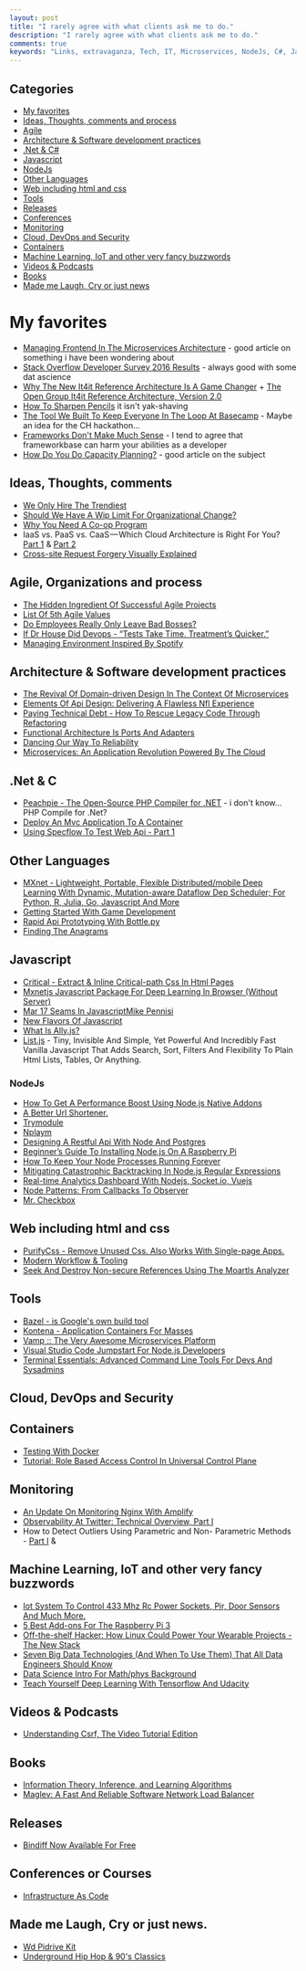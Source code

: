 ```yaml
---
layout: post
title: "I rarely agree with what clients ask me to do."
description: "I rarely agree with what clients ask me to do."
comments: true
keywords: "Links, extravaganza, Tech, IT, Microservices, NodeJs, C#, Javascript, Solution architecture"
---
```

## Categories ##
 * [My favorites](#favorites)
 * [Ideas, Thoughts, comments and process](#ideas)
 * [Agile](#agile)
 * [Architecture & Software development practices](#development)
 * [.Net & C#](#net)
 * [Javascript](#javascript)
 * [NodeJs](#nodejs)
 * [Other Languages](#polygloting)
 * [Web including html and css](#web)
 * [Tools](#tools)
 * [Releases](#releases)
 * [Conferences](#conferences)
 * [Monitoring](#monitoring)
 * [Cloud, DevOps and Security](#devops)
 * [Containers](#containers)
 * [Machine Learning, IoT and other very fancy buzzwords](#iot)
 * [Videos & Podcasts](#videos)
 * [Books](#books)
 * [Made me Laugh, Cry or just news](#news)

# My favorites<a name="favorites"></a> #
 * [Managing Frontend In The Microservices Architecture](http://allegro.tech/2016/03/Managing-Frontend-in-the-microservices-architecture.html) - good article on something i have been wondering about
 * [Stack Overflow Developer Survey 2016 Results](https://stackoverflow.com/research/developer-survey-2016#work) - always good with some dat ascience
 * [Why The New It4it Reference Architecture Is A Game Changer](http://techbeacon.com/why-new-it4it-reference-architecture-game-changer) + [The Open Group It4it Reference Architecture, Version 2.0](https://www2.opengroup.org/ogsys/catalog/c155)
 * [How To Sharpen Pencils](https://vimeo.com/60718161) it isn't yak-shaving
 * [The Tool We Built To Keep Everyone In The Loop At Basecamp](https://m.signalvnoise.com/the-tool-we-built-to-keep-everyone-in-the-loop-at-basecamp-69bc58312014#.x5jer41bv) - Maybe an idea for the CH hackathon...
 * [Frameworks Don't Make Much Sense](http://www.catonmat.net/blog/frameworks-dont-make-sense/) - I tend to agree that frameworkbase can harm your abilities as a developer
 * [How Do You Do Capacity Planning?](http://jvns.ca/blog/2016/03/20/how-do-you-do-capacity-planning/) - good article on the subject
 
## Ideas, Thoughts, comments <a name="ideas"></a> ##
 * [We Only Hire The Trendiest](http://danluu.com/programmer-moneyball/)
 * [Should We Have A Wip Limit For Organizational Change?](http://www.leadingagile.com/2016/03/wip-limit-for-organizational-change/)
 * [Why You Need A Co-op Program](http://code.hootsuite.com/why-you-need-a-co-op-program/)
 * IaaS vs. PaaS vs. CaaS — Which Cloud Architecture is Right For You? [Part 1](https://blog.containership.io/iaas-vs-paas-vs-caas-which-cloud-architecture-is-right-for-you-part-1-c7bf3c48c70c) & [Part 2](https://blog.containership.io/iaas-vs-paas-vs-caas-which-cloud-architecture-is-right-for-you-part-2-a72623d7d001)
 * [Cross-site Request Forgery Visually Explained](https://blog.barricade.io/cross-site-request-forgery-visually-explained/)

## Agile, Organizations and process<a name="agile"></a> ##
 * [The Hidden Ingredient Of Successful Agile Projects](http://daveondevops.com/2016/03/12/hiddeningredientagileprojects/)
 * [List Of 5th Agile Values](http://paulhammant.com/2016/03/16/list-of-5th-agile-values/)
 * [Do Employees Really Only Leave Bad Bosses?](https://dzone.com/articles/do-employees-really-only-leave-bad-bosses)
 * [If Dr House Did Devops - “Tests Take Time. Treatment’s Quicker.”](https://medium.com/medium-eng/if-dr-house-did-devops-77322a7baf09#.cpqoygavr)
 * [Managing Environment Inspired By Spotify](http://allegro.tech/2016/03/managing-environment-spotify.html)

## Architecture & Software development practices <a name="development"></a> ##
 * [The Revival Of Domain-driven Design In The Context Of Microservices](https://speakerdeck.com/olivergierke/the-revival-of-domain-driven-design-in-the-context-of-microservices)
 * [Elements Of Api Design: Delivering A Flawless Nfl Experience](https://yahooeng.tumblr.com/post/141211499516/elements-of-api-design-delivering-a-flawless-nfl)
 * [Paying Technical Debt - How To Rescue Legacy Code Through Refactoring](http://marketing.intracto.com/paying-technical-debt-how-to-rescue-legacy-code-through-refactoring)
 * [Functional Architecture Is Ports And Adapters](http://blog.ploeh.dk/2016/03/18/functional-architecture-is-ports-and-adapters/)
 * [Dancing Our Way To Reliability](https://www.wattpad.com/233467848-journey-to-the-center-of-microservices-dancing-our)
 * [Microservices: An Application Revolution Powered By The Cloud](https://azure.microsoft.com/en-us/blog/microservices-an-application-revolution-powered-by-the-cloud/)

## **.Net & C**  <a name="net"></a> ##
 * [Peachpie - The Open-Source PHP Compiler for .NET](http://blog.peachpie.io/2016/03/intro.html) - i don't know... PHP Compile for .Net?
 * [Deploy An Mvc Application To A Container](http://blog.asteropesystems.com/windows-server-2016-containers-deploy-an-mvc-web-application-into-a-container/)
 * [Using Specflow To Test Web Api - Part 1](http://www.codeproject.com/Articles/1086520/Using-Specflow-to-test-Web-API-PART)

## Other Languages  <a name="polygloting"></a> ##
 * [MXnet - Lightweight, Portable, Flexible Distributed/mobile Deep Learning With Dynamic, Mutation-aware Dataflow Dep Scheduler; For Python, R, Julia, Go, Javascript And More](https://github.com/dmlc/mxnet)
 * [Getting Started With Game Development](http://wakeupandcode.com/getting-started-with-game-development/) 
 * [Rapid Api Prototyping With Bottle.py](https://www.born2data.com/2016/fast-API-with-Bottle.html)
 * [Finding The Anagrams](http://codereview.stackexchange.com/questions/123351/anagram-finder-in-f?stw=2)

## Javascript  <a name="javascript"></a> ##
 * [Critical - Extract & Inline Critical-path Css In Html Pages](https://github.com/addyosmani/critical)
 * [Mxnetjs Javascript Package For Deep Learning In Browser (Without Server)](https://github.com/dmlc/mxnet.js/)
 * [Mar 17	Seams In JavascriptMike Pennisi](https://bocoup.com/weblog/seams-in-javascript)
 * [New Flavors Of Javascript](http://blog.moove-it.com/new-flavors-javascript/)
 * [What Is Ally.js?](http://allyjs.io/)
 * [List.js](http://www.listjs.com/) - Tiny, Invisible And Simple, Yet Powerful And Incredibly Fast Vanilla Javascript That Adds Search, Sort, Filters And Flexibility To Plain Html Lists, Tables, Or Anything.

### NodeJs <a name="nodejs"></a> ###
 * [How To Get A Performance Boost Using Node.js Native Addons](https://medium.com/@devlucky/how-to-get-a-performance-boost-using-node-js-native-addons-fd3a24719c85#.tf6j23ygx)
 * [A Better Url Shortener.](https://github.com/dukeofharen/chordurl)
 * [Trymodule](https://github.com/VictorBjelkholm/trymodule)
 * [Nplaym ](https://www.npmjs.com/package/nplaym)
 * [Designing A Restful Api With Node And Postgres](http://mherman.org/blog/2016/03/13/designing-a-restful-api-with-node-and-postgres/)
 * [Beginner’s Guide To Installing Node.js On A Raspberry Pi](http://thisdavej.com/beginners-guide-to-installing-node-js-on-a-raspberry-pi/)
 * [How To Keep Your Node Processes Running Forever](http://blog.bithound.io/how-to-keep-your-node-processes-running-forever/)
 * [Mitigating Catastrophic Backtracking In Node.js Regular Expressions](https://josephkirwin.com/2016/03/12/nodejs_redos_mitigation/)
 * [Real-time Analytics Dashboard With Nodejs, Socket.io, Vuejs](http://coligo.io/real-time-analytics-with-nodejs-socketio-vuejs/)
 * [Node Patterns: From Callbacks To Observer](http://webapplog.com/node-patterns-from-callbacks-to-observer/#post-1804)
 * [Mr. Checkbox](https://github.com/ryanaghdam/mr-checkbox)


## Web including html and css  <a name="web"></a> ##
 * [PurifyCss - Remove Unused Css. Also Works With Single-page Apps.](https://github.com/purifycss/purifycss)
 * [Modern Workflow & Tooling](http://wesbos.github.io/Modern-Workflow-and-Tooling-Talk/#1)
 * [Seek And Destroy Non-secure References Using The Moartls Analyzer](https://textplain.wordpress.com/2016/03/17/seek-and-destroy-non-secure-references-using-the-moartls-analyzer/)
 
## Tools <a name="tools"></a> ##
 * [Bazel - is Google's own build tool](http://bazel.io/)
 * [Kontena - Application Containers For Masses](http://www.kontena.io/docs/getting-started/quick-start)
 * [Vamp :: The Very Awesome Microservices Platform](http://vamp.io/)
 * [Visual Studio Code Jumpstart For Node.js Developers](http://thisdavej.com/visual-studio-code-jumpstart-for-node-js-developers/)
 * [Terminal Essentials: Advanced Command Line Tools For Devs And Sysadmins](http://thenewstack.io/terminal-essentials-command-line-tools-devs-sysadmins/)

## Cloud, DevOps and Security<a name="devops"></a> ##

## Containers <a name="containers"></a> ##
 * [Testing With Docker](https://engineering.gosquared.com/testing-with-docker)
 * [Tutorial: Role Based Access Control In Universal Control Plane](https://blog.docker.com/2016/03/role-based-access-control-docker-ucp-tutorial/)

## Monitoring <a name="monitoring"></a> ##
 * [An Update On Monitoring Nginx With Amplify](https://www.nginx.com/blog/update-monitoring-nginx-with-amplify/)
 * [Observability At Twitter: Technical Overview, Part I](https://blog.twitter.com/2016/observability-at-twitter-technical-overview-part-i)
 * How to Detect Outliers Using Parametric and Non- Parametric Methods - [Part I](https://blog.clevertap.com/how-to-detect-outliers-using-parametric-methods-and-non-parametric-methods/) & 

## Machine Learning, IoT and other very fancy buzzwords <a name="iot"></a> ##
 * [Iot System To Control 433 Mhz Rc Power Sockets, Pir, Door Sensors And Much More.](https://github.com/roccomuso/iot-433mhz)
 * [5 Best Add-ons For The Raspberry Pi 3](http://www.extremetech.com/computing/224810-5-best-add-ons-for-the-raspberry-pi-3)
 * [Off-the-shelf Hacker: How Linux Could Power Your Wearable Projects - The New Stack](http://thenewstack.io/off-shelf-hacker-linux-power-wearables/)
 * [Seven Big Data Technologies (And When To Use Them) That All Data Engineers Should Know](http://www.galvanize.com/blog/seven-big-data-technologies-and-when-to-use-them-that-all-data-engineers-should-know/)
 * [Data Science Intro For Math/phys Background](http://p.migdal.pl/2016/03/15/data-science-intro-for-math-phys-background.html)
 * [Teach Yourself Deep Learning With Tensorflow And Udacity](http://googleresearch.blogspot.dk/2016/01/teach-yourself-deep-learning-with.html)

## Videos & Podcasts <a name="videos"></a> ##
 * [Understanding Csrf, The Video Tutorial Edition](http://www.troyhunt.com/2016/03/understanding-csrf-video-tutorial.html)

## Books<a name="books"></a>  ##
 * [Information Theory, Inference, and Learning Algorithms](http://www.inference.phy.cam.ac.uk/itprnn/book.pdf)
 * [Maglev: A Fast And Reliable Software Network Load Balancer](http://blog.acolyer.org/2016/03/21/maglev-a-fast-and-reliable-software-network-load-balancer/)

## Releases <a name="releases"></a> ##
 * [Bindiff Now Available For Free](https://security.googleblog.com/2016/03/bindiff-now-available-for-free.html)

## Conferences or Courses<a name="conferences"></a> ##
 * [Infrastructure As Code](https://channel9.msdn.com/Shows/Visual-Studio-Toolbox/Infrastructure-in-Code?WT.mc_id=DX_MVP4025064)

## Made me Laugh, Cry or just news. <a name="news"></a> ##
 * [Wd Pidrive Kit](http://store.wdc.com/store/wdus/en_US/DisplayAccesoryProductDetailsPage/ThemeID.21986300/Accessories/WD_PiDrive_Kit/productID.323686500/categoryId.70262300)
 * [Underground Hip Hop & 90's Classics](http://dihh.io/)